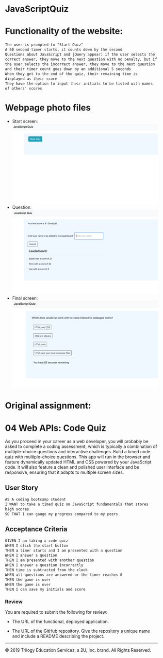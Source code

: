 
# JavaScriptQuiz

# Functionality of the website: 

```
The user is prompted to "Start Quiz" 
A 60 second timer starts, it counts down by the second 
Questions about JavaScript and jQuery appear: if the user selects the correct answer, they move to the next question with no penalty, but if the user selects the incorrect answer, they move to the next question and their timer count goes down by an additional 5 seconds 
When they get to the end of the quiz, their remaining time is displayed as their score 
They have the option to input their initials to be listed with names of others' scores 

```

# Webpage photo files

* Start screen: <img src="assets/images/JavaScriptQuiz_page_start.png">
* Question: <img src="assets/images/JavaScriptQuiz_question_example.png">
* Final screen: <img src="assets/images/JavaScriptQuiz_final_screen.png">


# Original assignment: 

# 04 Web APIs: Code Quiz

As you proceed in your career as a web developer, you will probably be asked to complete a coding assessment, which is typically a combination of multiple-choice questions and interactive challenges. Build a timed code quiz with multiple-choice questions. This app will run in the browser and feature dynamically updated HTML and CSS powered by your JavaScript code. It will also feature a clean and polished user interface and be responsive, ensuring that it adapts to multiple screen sizes.

## User Story

```
AS A coding bootcamp student
I WANT to take a timed quiz on JavaScript fundamentals that stores high scores
SO THAT I can gauge my progress compared to my peers
```

## Acceptance Criteria

```
GIVEN I am taking a code quiz
WHEN I click the start button
THEN a timer starts and I am presented with a question
WHEN I answer a question
THEN I am presented with another question
WHEN I answer a question incorrectly
THEN time is subtracted from the clock
WHEN all questions are answered or the timer reaches 0
THEN the game is over
WHEN the game is over
THEN I can save my initials and score
```

### Review

You are required to submit the following for review:

* The URL of the functional, deployed application.

* The URL of the GitHub repository. Give the repository a unique name and include a README describing the project.

- - -
© 2019 Trilogy Education Services, a 2U, Inc. brand. All Rights Reserved.
